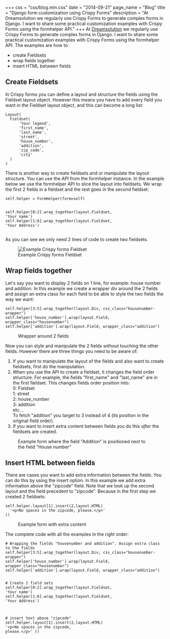+++
css = "css/blog.min.css"
date = "2014-09-21"
page_name = "Blog"
title = "Django form customization using Crispy Forms"
description = "At Dreamsolution we regularly use Crispy Forms to generate  complex forms in Django. I want to share some practical customization examples with Crispy Forms using the formhelper API."
+++
  At <a href="http://www.dreamsolution.nl">Dreamsolution</a> we regularly use Crispy Forms to generate
    complex forms in Django. I want to share some practical customization examples
    with Crispy Forms using the formhelper API. The examples are how to:
  <ul>
      <li>create Fieldsets</li>
      <li>wrap fields together</li>
      <li>insert HTML between fields</li>
  </ul>
<h2>Create Fieldsets</h2>
<p>
  In Crispy forms you can define a layout and structure the fields using
  the Fieldset layout object. However this means you have to add every field
  you want in the Fieldset layout object, and this can become a long list:
</p>
<pre class="python" rel="Python"><code>Layout(
  Fieldset(
      <span class="string">'Your legend'</span>,
      <span class="string">'first_name'</span>,
      <span class="string">'last_name'</span>,
      <span class="string">'street'</span>,
      <span class="string">'house_number'</span>,
      <span class="string">'addition'</span>,
      <span class="string">'zip_code'</span>,
      <span class="string">'city'</span>
  )
)</code></pre>
<p>
  There is another way to create fieldsets and or manipulate the layout structure.
  You can use the API from the formhelper instance. In the example below we
  use the formhelper API to slice the layout into fieldsets. We wrap the first 2 fields in
  a fieldset and the rest goes in the second fieldset:
</p><pre class="python" rel="Python"><code><span class="statement">self</span>.helper = FormHelper(form=<span class="statement">self</span>)

<span class="statement">self</span>.helper[<span class="number">0</span>:<span class="number">2</span>].wrap_together(layout.Fieldset, <span class="string">'Your name'</span>)
<span class="statement">self</span>.helper[<span class="number">1</span>:<span class="number">6</span>].wrap_together(layout.Fieldset, <span class="string">'Your Address'</span>)
</code></pre>
<p>As you can see we only need 2 lines of code to create two fieldsets.</p>
<!-- <p class="example-img"> -->
<figure>
  <img src="../img/crispy-fieldsets.png" alt="Example Crispy forms Fieldset">
  <figcaption>Example Crispy forms Fieldset</figcaption>
</figure>

<h2>Wrap fields together</h2>
<p>
  Let's say you want to display 2 fields on 1 line, for example:
  house number and addition. In this example we create a wrapper div around the
  2 fields and assign an extra class for each field to be able to style the
  two fields the way we want:
</p>
<pre class="python" rel="Python"><code><span class="statement">self</span>.helper[<span class="number">3</span>:<span class="number">5</span>].wrap_together(layout.Div, <span class="crispy-attribute">css_class</span>=<span class="string">"housenumber-wrapper"</span>)
<span class="statement">self</span>.helper[<span class="string">'house_number'</span>].wrap(layout.Field, <span class="crispy-attribute">wrapper_class</span>=<span class="string">"housenumber"</span>)
<span class="statement">self</span>.helper[<span class="string">'addition'</span>].wrap(layout.Field, <span class="crispy-attribute">wrapper_class</span>=<span class="string">"addition"</span>)
</code></pre>
<figure>
  <img src="../img/crispy-field-manipulation-code.png" alt="">
  <figcaption>Wrapper around 2 fields</figcaption>
</figure>
<p>
Now you can style and manipulate the 2 fields without touching the other fields. However there are three things you need to be aware of:
</p>
<ol>
  <li>
    If you want to manipulate the layout of the fields and also want to
    create fieldsets, first do the manipulation.
  </li>
  <li>
    When you use the API to create a fieldset, it changes the field order structure.
    For example, the fields "first_name" and "last_name" are in the first fieldset. This changes fields order position into:
    <br>
     0: Fieldset <br>
     1: street <br>
     2: house_number <br>
     3: addition <br>
     etc... <br>
     To fetch "addition" you target to 3 instead of 4 (its position in the original field order).
  </li>
  <li>
    If you want to insert extra content between fields you do this
    <i>after</i> the fieldsets are created.
  </li>
</ol>
<figure>
    <img src="../img/crispy-field-manipulation.png" alt="">
    <figcaption>Example form where the field "Addition" is positioned next to the field "House number"</figcaption>
</figure>
<h2>Insert HTML between fields</h2>
<p>
  There are cases you want to add extra information between the fields.
  You can do this by using the insert option. In this example we
  add extra information above the "zipcode" field. Note that we look up the
  second layout and the field precedent to "zipcode". Because in the first
  step we created 2 fieldsets:
</p><pre class="python" rel="Python"><code><span class="statement">self</span>.helper.layout[<span class="number">1</span>].insert(<span class="number">2</span>,layout.HTML(
  <span class="string">'&lt;p&gt;No spaces in the zipcode, please.&lt;/p&gt;'</span>
))
</code></pre>
<figure>
  <img src="../img/crispy-add-content.png" alt="">
  <figcaption>Example form with extra content</figcaption>
</figure>
<p>
  The complete code with all the examples in the right order:
</p><pre class="python" rel="Python"><code><span class="comment"># Wrapping the fields "housenumber and addition". Assign extra class to the fields</span>
<span class="statement">self</span>.helper[<span class="number">3</span>:<span class="number">5]</span>.wrap_together(layout.Div, <span class="crispy-attribute">css_class</span>=<span class="string">"housenumber-wrapper"</span>)
<span class="statement">self</span>.helper[<span class="string">'house_number'</span>].wrap(layout.Field, <span class="crispy-attribute">wrapper_class</span>=<span class="string">"housenumber"</span>)
<span class="statement">self</span>.helper[<span class="string">'addition'</span>].wrap(layout.Field, <span class="crispy-attribute">wrapper_class</span>=<span class="string">"addition"</span>)

<span class="comment"># Create 2 field sets</span>
<span class="statement">self</span>.helper[<span class="number">0</span>:<span class="number">2</span>].wrap_together(layout.Fieldset, <span class="string">'Your name'</span>)
<span class="statement">self</span>.helper[<span class="number">1</span>:<span class="number">6</span>].wrap_together(layout.Fieldset, <span class="string">'Your Address'</span>)

<span class="comment"># insert text above "zipcode"</span>
<span class="statement">self</span>.helper.layout[<span class="number">1</span>].insert(<span class="number">2</span>,layout.HTML(
  <span class="string">'&lt;p&gt;No spaces in the zipcode, please.&lt;/p&gt;'</span>
))
</code></pre>